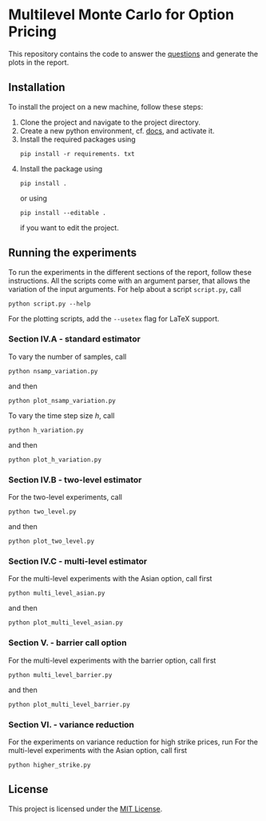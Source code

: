 # Multilevel Monte Carlo for Option Pricing
This repository contains the code to answer the [questions](project.pdf) and generate the plots in the report.


## Installation
To install the project on a new machine, follow these steps:

1. Clone the project and navigate to the project directory.
2. Create a new python environment, cf. [docs](https://packaging.python.org/en/latest/guides/installing-using-pip-and-virtual-environments/), and activate it.
3. Install the required packages using
   ```
   pip install -r requirements. txt
   ```
4. Install the package using
    ```
    pip install .
    ```
    or using
    ```
    pip install --editable .
    ```
    if you want to edit the project.

## Running the experiments
To run the experiments in the different sections of the report, follow these instructions. All the scripts come with an argument parser, that allows the variation of the input arguments. For help about a script `script.py`, call
```
python script.py --help
```
For the plotting scripts, add the `--usetex` flag for LaTeX support.

### Section IV.A - standard estimator
To vary the number of samples, call
```
python nsamp_variation.py
```
and then
```
python plot_nsamp_variation.py
```

To vary the time step size $h$, call
```
python h_variation.py
```
and then
```
python plot_h_variation.py
```

### Section IV.B - two-level estimator
For the two-level experiments, call
```
python two_level.py
```
and then
```
python plot_two_level.py
```
### Section IV.C - multi-level estimator
For the multi-level experiments with the Asian option, call first
```
python multi_level_asian.py
```
and then
```
python plot_multi_level_asian.py
```


### Section V. - barrier call option
For the multi-level experiments with the barrier option, call first
```
python multi_level_barrier.py
```
and then
```
python plot_multi_level_barrier.py
```

### Section VI. - variance reduction
For the experiments on variance reduction for high strike prices, run
For the multi-level experiments with the Asian option, call first
```
python higher_strike.py
```

## License
This project is licensed under the [MIT License](LICENSE).